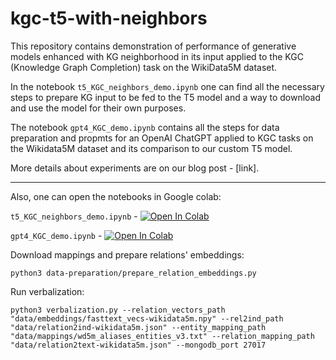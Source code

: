 # kgc-t5-with-neighbors

This repository contains demonstration of performance of generative models enhanced with KG neighborhood in its input applied to the KGC (Knowledge Graph Completion) task on the WikiData5M dataset.

In the notebook ```t5_KGC_neighbors_demo.ipynb``` one can find all the necessary steps to prepare KG input to be fed to the T5 model and a way to download and use the model for their own purposes.

The notebook ```gpt4_KGC_demo.ipynb``` contains all the steps for data preparation and propmts for an OpenAI ChatGPT applied to KGC tasks on the Wikidata5M dataset and its comparison to our custom T5 model.

More details about experiments are on our blog post - [link].

---

Also, one can open the notebooks in Google colab:

```t5_KGC_neighbors_demo.ipynb``` - [![Open In Colab](https://colab.research.google.com/assets/colab-badge.svg)](https://colab.research.google.com/github/screemix/kgc-t5-with-neighbors/blob/main/t5_KGC_neighbors_demo.ipynb#scrollTo=ixe4066dgVbB) 

```gpt4_KGC_demo.ipynb``` - [![Open In Colab](https://colab.research.google.com/assets/colab-badge.svg)](https://colab.research.google.com/github/screemix/kgc-t5-with-neighbors/blob/main/gpt4_KGC_demo.ipynb)

Download mappings and prepare relations' embeddings:

```python3 data-preparation/prepare_relation_embeddings.py```

Run verbalization:

```python3 verbalization.py --relation_vectors_path "data/embeddings/fasttext_vecs-wikidata5m.npy" --rel2ind_path "data/relation2ind-wikidata5m.json" --entity_mapping_path "data/mappings/wd5m_aliases_entities_v3.txt" --relation_mapping_path "data/relation2text-wikidata5m.json" --mongodb_port 27017```
